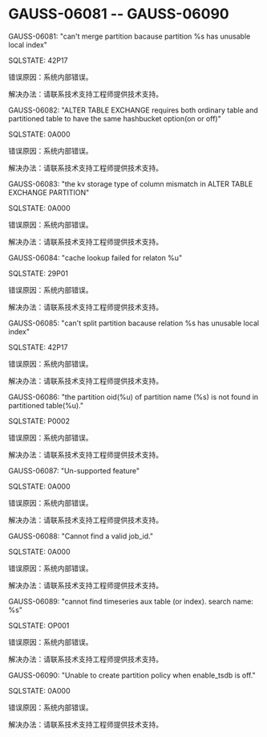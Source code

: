 # GAUSS-06081 -- GAUSS-06090<a name="ZH-CN_TOPIC_0302073609"></a>

GAUSS-06081: "can't merge partition bacause partition %s has unusable local index"

SQLSTATE: 42P17

错误原因：系统内部错误。

解决办法：请联系技术支持工程师提供技术支持。

GAUSS-06082: "ALTER TABLE EXCHANGE requires both ordinary table and partitioned table to have the same hashbucket option\(on or off\)"

SQLSTATE: 0A000

错误原因：系统内部错误。

解决办法：请联系技术支持工程师提供技术支持。

GAUSS-06083: "the kv storage type of column mismatch in ALTER TABLE EXCHANGE PARTITION"

SQLSTATE: 0A000

错误原因：系统内部错误。

解决办法：请联系技术支持工程师提供技术支持。

GAUSS-06084: "cache lookup failed for relaton %u"

SQLSTATE: 29P01

错误原因：系统内部错误。

解决办法：请联系技术支持工程师提供技术支持。

GAUSS-06085: "can't split partition bacause relation %s has unusable local index"

SQLSTATE: 42P17

错误原因：系统内部错误。

解决办法：请联系技术支持工程师提供技术支持。

GAUSS-06086: "the partition oid\(%u\) of partition name \(%s\) is not found in partitioned table\(%u\)."

SQLSTATE: P0002

错误原因：系统内部错误。

解决办法：请联系技术支持工程师提供技术支持。

GAUSS-06087: "Un-supported feature"

SQLSTATE: 0A000

错误原因：系统内部错误。

解决办法：请联系技术支持工程师提供技术支持。

GAUSS-06088: "Cannot find a valid job\_id."

SQLSTATE: 0A000

错误原因：系统内部错误。

解决办法：请联系技术支持工程师提供技术支持。

GAUSS-06089: "cannot find timeseries aux table \(or index\). search name: %s"

SQLSTATE: OP001

错误原因：系统内部错误。

解决办法：请联系技术支持工程师提供技术支持。

GAUSS-06090: "Unable to create partition policy when enable\_tsdb is off."

SQLSTATE: 0A000

错误原因：系统内部错误。

解决办法：请联系技术支持工程师提供技术支持。

